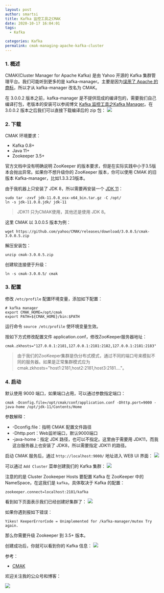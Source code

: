 ```yaml
---
layout: post
author: smartsi
title: Kafka 监控工具之CMAK
date: 2020-10-17 16:04:01
tags:
  - Kafka

categories: Kafka
permalink: cmak-managing-apache-kafka-cluster
---
```


### 1. 概述

CMAK(Cluster Manager for Apache Kafka) 是由 Yahoo 开源的 Kafka 集群管理平台。我们可能听到更多的是 kafka-manager。主要是因为[误用了 Apache 的商标](https://github.com/yahoo/CMAK/issues/713)，所以才从 kafka-manager 改名为 CMAK。

在 3.0.0.2 版本之前，kafka-manager 是不提供现成的编译包的，需要我们自己编译打包，老版本的安装可以参阅博文 [Kafka 监控工具之Kafka Manager](http://smartsi.club/use-kafka-manager-to-manage-kafka.html)。在 3.0.0.2 版本之后我们可以直接下载编译后的 zip 包：
![](https://github.com/sjf0115/PubLearnNotes/blob/master/image/Kafka/cmak-managing-apache-kafka-cluster-5.jpg?raw=true)

### 2. 下载

CMAK 环境要求：
- Kafka 0.8+
- Java 11+
- Zookeeper 3.5+

官方文档中没有明确说明 ZooKeeper 的版本要求，但是在实际实践中小于3.5版本会抛出异常。如果你不想升级你的 ZooKeeper 版本，你可以使用 CMAK 的旧版本 Kafka-manager，比如1.3.3.23版本。

由于我机器上只安装了 JDK 8，所以需要再安装一个 [JDK 11](https://www.oracle.com/java/technologies/javase-jdk11-downloads.html)：
```
sudo tar -zxvf jdk-11.0.8_osx-x64_bin.tar.gz -C /opt/
ln -s jdk-11.0.8.jdk/ jdk-11
```
> JDK11 只为CMAK使用，其他还是使用 JDK 8。

这里 CMAK 以 3.0.0.5 版本为例：
```
wget https://github.com/yahoo/CMAK/releases/download/3.0.0.5/cmak-3.0.0.5.zip
```
解压安装包：
```
unzip cmak-3.0.0.5.zip
```
创建软连接便于升级：
```
ln -s cmak-3.0.0.5/ cmak
```

### 3. 配置

修改 `/etc/profile` 配置环境变量，添加如下配置：
```
# kafka manager
export CMAK_HOME=/opt/cmak
export PATH=${CMAK_HOME}/bin:$PATH
```
运行命令 `source /etc/profile` 使环境变量生效。

按如下方式修改配置文件 application.conf，修改ZooKeeper服务器地址：
```
cmak.zkhosts="127.0.0.1:2181,127.0.0.1:2181:2182,127.0.0.1:2181:2183"
```
> 由于我们的ZooKeeper集群是伪分布式模式，通过不同的端口号来模拟不同的服务器。如果是正常集群模式应为 cmak.zkhosts="host1:2181,host2:2181,host3:2181...."。

### 4. 启动

默认使用 9000 端口，如果端口占用，可以通过参数指定端口：
```
cmak -Dconfig.file=/opt/cmak/conf/application.conf -Dhttp.port=9000 -java-home /opt/jdk-11/Contents/Home
```
参数解释：
- -Dconfig.file：指明 CMAK 配置文件路径
- -Dhttp.port：Web监听端口，默认9000端口
- -java-home：指定 JDK 路径，也可以不指定。这里由于需要用 JDK11，而我这台服务器上也安装了 JDK8，所以需要指定 JDK11 的路径。

启动 CMAK 服务后，通过 `http://localhost:9000/` 地址进入 WEB UI 界面：
![](https://github.com/sjf0115/PubLearnNotes/blob/master/image/Kafka/cmak-managing-apache-kafka-cluster-4.jpg?raw=true)

可以通过 `Add Cluster` 菜单创建我们的 Kafka 集群：
![](https://github.com/sjf0115/PubLearnNotes/blob/master/image/Kafka/cmak-managing-apache-kafka-cluster-1.jpg?raw=true)

注意的的是 Cluster Zookeeper Hosts 要配置 Kafka 在 ZooKeeper 中的 NameSpace，在这我们是 `kafka`，具体取决于 Kafka 的配置：
```
zookeeper.connect=localhost:2181/kafka
```
看到如下页面表示我们已经创建好集群了：
![](https://github.com/sjf0115/PubLearnNotes/blob/master/image/Kafka/cmak-managing-apache-kafka-cluster-2.jpg?raw=true)

如果你遇到报如下错误：
```
Yikes! KeeperErrorCode = Unimplemented for /kafka-manager/mutex Try again.
```
那么你需要升级 Zookeeper 到 3.5+ 版本。

创建成功后，你就可以看到你的 Kafka 信息：
![](https://github.com/sjf0115/PubLearnNotes/blob/master/image/Kafka/cmak-managing-apache-kafka-cluster-3.jpg?raw=true)

参考：
- [CMAK](https://github.com/yahoo/CMAK)

欢迎关注我的公众号和博客：

![](https://github.com/sjf0115/PubLearnNotes/blob/master/image/Other/smartsi.jpg?raw=true)
